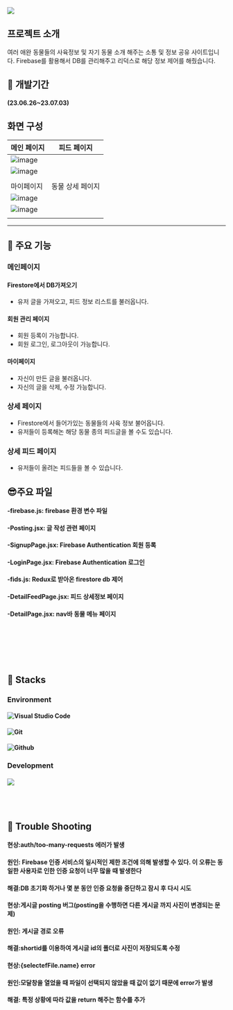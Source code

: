 <img src="https://capsule-render.vercel.app/api?type=waving&color=auto&height=200&section=header&text=😺PetoPia😺&fontSize=90" />

## 프로젝트 소개

여러 애완 동물들의 사육정보 및 자기 동물 소개 해주는 소통 및 정보 공유 사이트입니다.
Firebase를 활용해서 DB를 관리해주고 리덕스로 해당 정보 제어를 해줬습니다.

## :boxing_glove: 개발기간

#### (23.06.26~23.07.03)

## 화면 구성

| 메인 페이지                                                                                      |   피드 페이지    |
| :----------------------------------------------------------------------------------------------- | :--------------: |
| ![image](https://github.com/Hediar/PetoPia/assets/69897998/c0944829-26b0-4eb2-8374-d547d0ad0cac) |
| ![image](https://github.com/Hediar/PetoPia/assets/69897998/9328e4d0-81bb-4bf2-bb9a-182541288882) |
|                                                                                                  |
| 마이페이지                                                                                       | 동물 상세 페이지 |
| ![image](https://github.com/Hediar/PetoPia/assets/69897998/4832375b-5365-451a-9351-84cd80f92acd) |
| ![image](https://github.com/Hediar/PetoPia/assets/69897998/bb011c35-761e-4a40-921a-5688216152c1) |
|                                                                                                  |

---

## :partying_face: 주요 기능

### 메인페이지

#### Firestore에서 DB가져오기

- 유저 글을 가져오고, 피드 정보 리스트를 불러옵니다.

#### 회원 관리 페이지

- 회원 등록이 가능합니다.
- 회원 로그인, 로그아웃이 가능합니다.

#### 마이페이지

- 자신이 만든 글을 불러옵니다.
- 자신의 글을 삭제, 수정 가능합니다.

### 상세 페이지

- Firestore에서 들어가있는 동물들의 사육 정보 불어옵니다.
- 유저들이 등록해논 해당 동물 종의 피드글을 볼 수도 있습니다.

### 상세 피드 페이지

- 유저들이 올려논 피드들을 볼 수 있습니다.

## :sunglasses:주요 파일

#### -firebase.js: firebase 환경 변수 파일

#### -Posting.jsx: 글 작성 관련 페이지

#### -SignupPage.jsx: Firebase Authentication 회원 등록

#### -LoginPage.jsx: Firebase Authentication 로그인

#### -fids.js: Redux로 받아온 firestore db 제어

#### -DetailFeedPage.jsx: 피드 상세정보 페이지

#### -DetailPage.jsx: nav바 동물 메뉴 페이지

<br/><br/>

<br/><br/>

## :sunflower: Stacks

### Environment

#### ![Visual Studio Code](https://img.shields.io/badge/Visual%20Studio%20Code-007ACC?style=for-the-badge&logo=Visual%20Studio%20Code&logoColor=white)

#### ![Git](https://img.shields.io/badge/Git-F05032?style=for-the-badge&logo=Git&logoColor=white)

#### ![Github](https://img.shields.io/badge/GitHub-181717?style=for-the-badge&logo=GitHub&logoColor=white)

### Development

#### <img src="https://img.shields.io/badge/React-61DAFB?style=for-the-badge&logo=React&logoColor=white"/>

<br/><br/>

## :pushpin: Trouble Shooting

#### 현상:auth/too-many-requests 에러가 발생

#### 원인: Firebase 인증 서비스의 일시적인 제한 조건에 의해 발생할 수 있다. 이 오류는 동일한 사용자로 인한 인증 요청이 너무 많을 때 발생한다

#### 해결:DB 초기화 하거나 몇 분 동안 인증 요청을 중단하고 잠시 후 다시 시도

#### 현상:게시글 posting 버그(posting을 수행하면 다른 게시글 까지 사진이 변경되는 문제)

#### 원인: 게시글 경로 오류

#### 해결:shortid를 이용하여 게시글 id의 폴더로 사진이 저장되도록 수정

#### 현상:{selectefFile.name} error

#### 원인:모달창을 열었을 때 파일이 선택되지 않았을 때 값이 없기 때문에 error가 발생

#### 해결: 특정 상황에 따라 값을 return 해주는 함수를 추가

<br/><br/>
